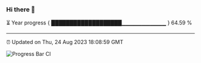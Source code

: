 ### Hi there 👋

⏳ Year progress { ███████████████████▁▁▁▁▁▁▁▁▁▁▁ } 64.59 %

---

⏰ Updated on Thu, 24 Aug 2023 18:08:59 GMT

![Progress Bar CI](https://github.com/Shyam-Makwana/GitHub-Actions-Demo/workflows/Progress%20Bar%20CI/badge.svg)
